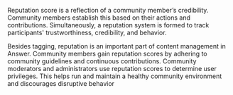 Reputation score is a reflection of a community member’s credibility. Community members establish this based on their actions and contributions. Simultaneously, a reputation system is formed to track participants' trustworthiness, credibility, and behavior.

Besides tagging, reputation is an important part of content management in Answer. Community members gain reputation scores by adhering to community guidelines and continuous contributions. Community moderators and administrators use reputation scores to determine user privileges. This helps run and maintain a healthy community environment and discourages disruptive behavior
